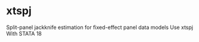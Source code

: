 # xtspj
Split-panel jackknife estimation for fixed-effect panel data models Use xtspj With STATA 18
